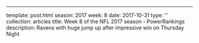 ---
template: post.html
season: 2017
week: 8
date: 2017-10-31
type: ''
collection: articles
title: Week 8 of the NFL 2017 season - PowerRankings
description: Ravens with huge jump up after impressive win on Thursday Night


